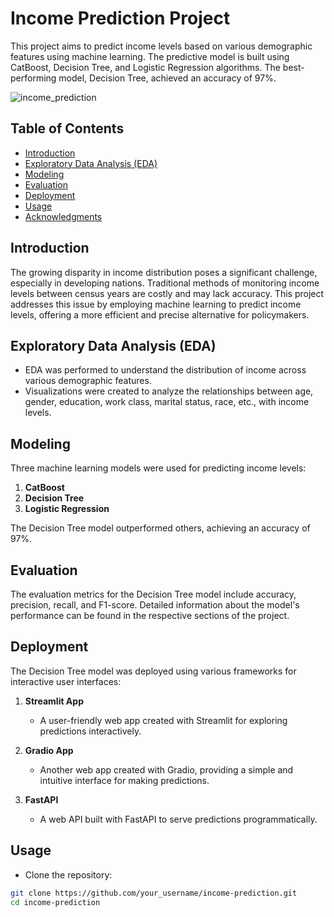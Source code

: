 # Income Prediction Project

This project aims to predict income levels based on various demographic features using machine learning. The predictive model is built using CatBoost, Decision Tree, and Logistic Regression algorithms. The best-performing model, Decision Tree, achieved an accuracy of 97%.

![income_prediction](https://github.com/doeabla/Income_prediction_app/assets/137217264/58793d76-b0c1-4af9-95db-cb1c6c4d1412)


## Table of Contents
- [Introduction](#introduction)
- [Exploratory Data Analysis (EDA)](#exploratory-data-analysis-eda)
- [Modeling](#modeling)
- [Evaluation](#evaluation)
- [Deployment](#deployment)
- [Usage](#usage)
- [Acknowledgments](#acknowledgments)

## Introduction

The growing disparity in income distribution poses a significant challenge, especially in developing nations. Traditional methods of monitoring income levels between census years are costly and may lack accuracy. This project addresses this issue by employing machine learning to predict income levels, offering a more efficient and precise alternative for policymakers.

## Exploratory Data Analysis (EDA)

- EDA was performed to understand the distribution of income across various demographic features.
- Visualizations were created to analyze the relationships between age, gender, education, work class, marital status, race, etc., with income levels.

## Modeling

Three machine learning models were used for predicting income levels:

1. **CatBoost**
2. **Decision Tree**
3. **Logistic Regression**

The Decision Tree model outperformed others, achieving an accuracy of 97%.

## Evaluation

The evaluation metrics for the Decision Tree model include accuracy, precision, recall, and F1-score. Detailed information about the model's performance can be found in the respective sections of the project.

## Deployment

The Decision Tree model was deployed using various frameworks for interactive user interfaces:

1. **Streamlit App**
   - A user-friendly web app created with Streamlit for exploring predictions interactively.

2. **Gradio App**
   - Another web app created with Gradio, providing a simple and intuitive interface for making predictions.

3. **FastAPI**
   - A web API built with FastAPI to serve predictions programmatically.

## Usage

- Clone the repository:

```bash
git clone https://github.com/your_username/income-prediction.git
cd income-prediction

